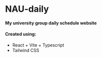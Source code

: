 # NAU-daily
#### My university group daily schedule website

#### Created using:
*  React + Vite + Typescript
*  Tailwind CSS 

